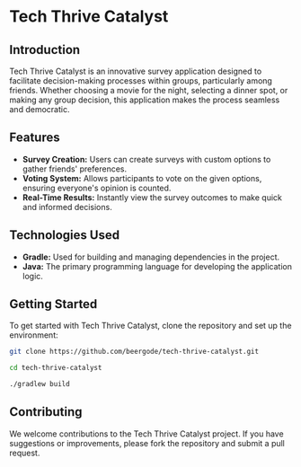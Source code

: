 # Tech Thrive Catalyst

## Introduction
Tech Thrive Catalyst is an innovative survey application designed to facilitate decision-making processes within groups, particularly among friends. Whether choosing a movie for the night, selecting a dinner spot, or making any group decision, this application makes the process seamless and democratic.

## Features
- **Survey Creation:** Users can create surveys with custom options to gather friends' preferences.
- **Voting System:** Allows participants to vote on the given options, ensuring everyone's opinion is counted.
- **Real-Time Results:** Instantly view the survey outcomes to make quick and informed decisions.

## Technologies Used
- **Gradle:** Used for building and managing dependencies in the project.
- **Java:** The primary programming language for developing the application logic.

## Getting Started
To get started with Tech Thrive Catalyst, clone the repository and set up the environment:

```bash
git clone https://github.com/beergode/tech-thrive-catalyst.git
```
```bash
cd tech-thrive-catalyst
```
```bash
./gradlew build
```
## Contributing
We welcome contributions to the Tech Thrive Catalyst project. If you have suggestions or improvements, please fork the repository and submit a pull request.
